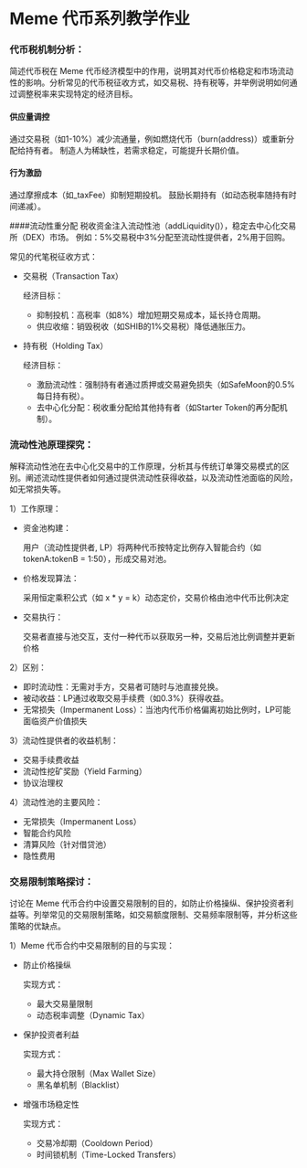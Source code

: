 # Meme 代币系列教学作业


### 代币税机制分析：
简述代币税在 Meme 代币经济模型中的作用，说明其对代币价格稳定和市场流动性的影响。分析常见的代币税征收方式，如交易税、持有税等，并举例说明如何通过调整税率来实现特定的经济目标。

#### 供应量调控
通过交易税（如1-10%）减少流通量，例如燃烧代币（burn(address)）或重新分配给持有者。
制造人为稀缺性，若需求稳定，可能提升长期价值。

#### 行为激励
通过摩擦成本（如_taxFee）抑制短期投机。
鼓励长期持有（如动态税率随持有时间递减）。

####流动性重分配
税收资金注入流动性池（addLiquidity()），稳定去中心化交易所（DEX）市场。
例如：5%交易税中3%分配至流动性提供者，2%用于回购。

常见的代笔税征收方式：
- 交易税（Transaction Tax）

  经济目标：
  - 抑制投机：高税率（如8%）增加短期交易成本，延长持仓周期。
  - 供应收缩：销毁税收（如SHIB的1%交易税）降低通胀压力。
- 持有税（Holding Tax）

    经济目标：
    - 激励流动性：强制持有者通过质押或交易避免损失（如SafeMoon的0.5%每日持有税）。
    - 去中心化分配：税收重分配给其他持有者（如Starter Token的再分配机制）。


### 流动性池原理探究：
解释流动性池在去中心化交易中的工作原理，分析其与传统订单簿交易模式的区别。阐述流动性提供者如何通过提供流动性获得收益，以及流动性池面临的风险，如无常损失等。

1）工作原理：
 - 资金池构建：

    用户（流动性提供者, LP）将两种代币按特定比例存入智能合约（如 tokenA:tokenB = 1:50），形成交易对池。
- 价格发现算法：

    采用恒定乘积公式（如 x * y = k）动态定价，交易价格由池中代币比例决定
- 交易执行：

    交易者直接与池交互，支付一种代币以获取另一种，交易后池比例调整并更新价格

2）区别：

- 即时流动性：无需对手方，交易者可随时与池直接兑换。
- 被动收益：LP通过收取交易手续费（如0.3%）获得收益。
- 无常损失（Impermanent Loss）：当池内代币价格偏离初始比例时，LP可能面临资产价值损失

3）流动性提供者的收益机制：

- 交易手续费收益
- 流动性挖矿奖励（Yield Farming）
- 协议治理权

4）流动性池的主要风险：
- 无常损失（Impermanent Loss）
- 智能合约风险
- 清算风险（针对借贷池）
- 隐性费用

### 交易限制策略探讨：
讨论在 Meme 代币合约中设置交易限制的目的，如防止价格操纵、保护投资者利益等。列举常见的交易限制策略，如交易额度限制、交易频率限制等，并分析这些策略的优缺点。

1）Meme 代币合约中交易限制的目的与实现：
- 防止价格操纵

  实现方式：
   - 最大交易量限制
   - 动态税率调整（Dynamic Tax）
- 保护投资者利益

  实现方式：
    - 最大持仓限制（Max Wallet Size）
    - 黑名单机制（Blacklist）
- 增强市场稳定性

  实现方式：
    - 交易冷却期（Cooldown Period）
    - 时间锁机制（Time-Locked Transfers）
